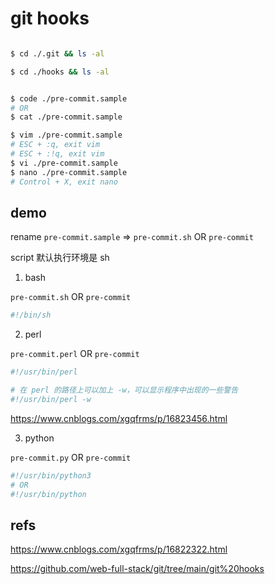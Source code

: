# git hooks


```sh

$ cd ./.git && ls -al

$ cd ./hooks && ls -al

```

```sh

$ code ./pre-commit.sample
# OR
$ cat ./pre-commit.sample

$ vim ./pre-commit.sample
# ESC + :q, exit vim
# ESC + :!q, exit vim
$ vi ./pre-commit.sample
$ nano ./pre-commit.sample
# Control + X, exit nano

```

## demo

rename `pre-commit.sample` => `pre-commit.sh` OR `pre-commit`

script 默认执行环境是 sh

1. bash

`pre-commit.sh` OR `pre-commit`

```sh
#!/bin/sh
```

2. perl

`pre-commit.perl` OR `pre-commit`

```sh
#!/usr/bin/perl

# 在 perl 的路径上可以加上 -w，可以显示程序中出现的一些警告
#!/usr/bin/perl -w

```

https://www.cnblogs.com/xgqfrms/p/16823456.html

3. python

`pre-commit.py` OR `pre-commit`

```sh
#!/usr/bin/python3 
# OR
#!/usr/bin/python

```

## refs

https://www.cnblogs.com/xgqfrms/p/16822322.html

https://github.com/web-full-stack/git/tree/main/git%20hooks
